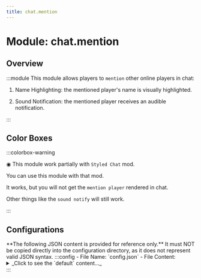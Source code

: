 ```yaml
---
title: chat.mention
---
```



# Module: chat.mention

## Overview
:::module
  This module allows players to `mention` other online players in chat:
  
  1. Name Highlighting: the mentioned player's name is visually highlighted.
  
  2. Sound Notification: the mentioned player receives an audible notification.


:::
## Color Boxes

:::colorbox-warning

  ◉ This module work partially with `Styled Chat` mod.
  
  You can use this module with that mod.
  
  It works, but you will not get the `mention player` rendered in chat.
  
  Other things like the `sound notify` will still work.


:::

## Configurations
<Admonition type="warning" icon="" title="">
**The following JSON content is provided for reference only.**
It must NOT be copied directly into the configuration directory, as it does not represent valid JSON syntax.
</Admonition>
:::config
- File Name: `config.json`
- File Content: 
<details>

<summary>_Click to see the `default` content..._</summary>

```json showLineNumbers title="config/fuji/modules/chat/mention/config.json"
{
  "mention_player": {
    /* The `sound` identifier. */
    "sound": "entity.experience_orb.pickup",
    "volume": 100.0,
    "pitch": 1.0
    /* The times to play this sound. */,
    "repeat_count": 3
    /* The interval between each sound play. */,
    "interval_ms": 1000
  }
  /* The format used in `chat message` when a player is `mentioned`. */,
  "mention_format": "<aqua>@%s</aqua>"
}
```
</details>
:::
